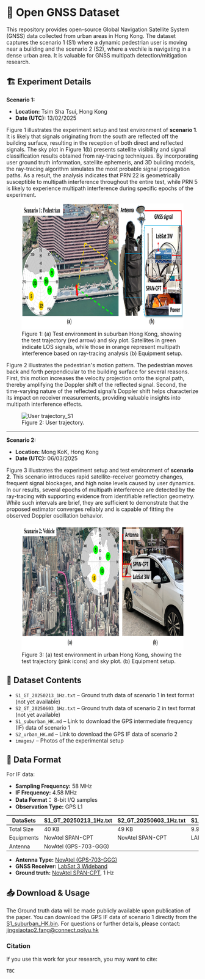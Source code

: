 # 📡 Open GNSS Dataset  

This repository provides open-source Global Navigation Satellite System (GNSS) data collected from urban areas in Hong Kong. The dataset captures the scenario 1 (S1) where a dynamic pedestrian user is moving near a building and the scenario 2 (S2), where a vechile is navigating in a dense urban area. It is valuable for GNSS multipath detection/mitigation research.


## 🏗 Experiment Details
**Scenario 1:**
- **Location:** Tsim Sha Tsui, Hong Kong  
- **Date (UTC):** 13/02/2025

Figure 1 illustrates the experiment setup and test environment of **scenario 1**. It is likely that signals originating from the south are reflected off the building surface, resulting in the reception of both direct and reflected signals. The sky plot in Figure 1(b) presents satellite visibility and signal classification results obtained from ray-tracing techniques. By incorporating user ground truth information, satellite ephemeris, and 3D building models, the ray-tracing algorithm simulates the most probable signal propagation paths. As a result, the analysis indicates that PRN 22 is geometrically susceptible to multipath interference throughout the entire test, while PRN 5 is likely to experience multipath interference during specific epochs of the experiment.
<figure>
  <img src="Images/Environment_S1.jpg" alt="Environment_S1" width="800" height="330">
  <figcaption>Figure 1: (a) Test environment in suburban Hong Kong, showing the test trajectory (red arrow) and sky plot. Satellites in
green indicate LOS signals, while those in orange represent multipath interference based on ray-tracing analysis (b) Equipment setup.</figcaption>
</figure>

Figure 2 illustrates the pedestrian's motion pattern. The pedestrian moves back and forth perpendicular to the building surface for several reasons. First, this motion increases the velocity projection onto the signal path, thereby amplifying the Doppler shift of the reflected signal. Second, the time-varying nature of the reflected signal’s Doppler shift helps characterize its impact on receiver measurements, providing valuable insights into multipath interference effects.
<figure>
  <img src="Images/User trajectory_S1.gif" alt="User trajectory_S1" height="300">
  <figcaption>Figure 2: User trajectory.</figcaption>
</figure>

-----------------------------------------------------------------------------------------------------

**Scenario 2:**
- **Location:** Mong KoK, Hong Kong  
- **Date (UTC):** 06/03/2025

Figure 3 illustrates the experiment setup and test environment of **scenario 2**. This scenario introduces rapid satellite–receiver geometry changes, frequent signal blockages, and high noise levels caused by user dynamics. In our results, several epochs of multipath interference are detected by the ray-tracing with supporting evidence from identifiable reflection geometry. While such intervals are brief, they are sufficient to demonstrate that the proposed estimator converges reliably and is capable of fitting the observed Doppler oscillation behavior.
<figure>
  <img src="Images/Environment_S2.jpg" alt="Environment_S2" width="800" height="330">
  <figcaption>Figure 3: (a) test environment in urban Hong Kong, showing the test trajectory (pink icons) and sky plot. (b) Equipment setup.</figcaption>
</figure>


## 📂 Dataset Contents
- `S1_GT_20250213_1Hz.txt` – Ground truth data of scenario 1 in text format (not yet available)
- `S2_GT_20250603_1Hz.txt` – Ground truth data of scenario 2 in text format (not yet available)
- `S1_suburban_HK.md` – Link to download the GPS intermediate frequency (IF) data of scenario 1
- `S2_urban_HK.md` – Link to download the GPS IF data of scenario 2
- `images/` – Photos of the experimental setup

## 📑 Data Format
For IF data:
- **Sampling Frequency:** 58 MHz
- **IF Frequency:** 4.58 MHz
- **Data Format：** 8-bit I/Q samples
- **Observation Type:** GPS L1

| DataSets    | S1_GT_20250213_1Hz.txt       | S2_GT_20250603_1Hz.txt | S1_suburban_HK.bin | S2_urban_HK.bin|
|-------------|------------------------------|------------------------|--------------------|----------------|
| Total Size  | 40 KB                        |      49 KB             |        9.9GB       |       11 G     |
| Equipments  | NovAtel SPAN-CPT             | NovAtel SPAN-CPT       |   LABSAT 3W        | LABSAT 3W      |
| Antenna     | NovAtel (GPS-703-GGG)                                                                       | 

- **Antenna Type:** [NovAtel (GPS-703-GGG)](https://novatel.com/support/previous-generation-products-drop-down/previous-generation-products/gps-703-ggg-antenna)
- **GNSS Receiver:** [LabSat 3 Wideband](https://www.labsat.co.uk/index.php/en/products/labsat-3-wideband)
- **Ground truth:** [NovAtel SPAN-CPT](https://novatel.com/products/gnss-inertial-navigation-systems), 1 Hz


## 📥 Download & Usage  
The Ground truth data will be made publicly available upon publication of the paper.
You can download the GPS IF data of scenario 1 directly from the [S1_suburban_HK.bin](https://www.dropbox.com/scl/fi/o18ejryo123upfvks5s7w/Urban_HK.bin?rlkey=kxjpoz51fv3lzg8lnnrkk2sqe&st=4u7w5bqw&dl=0).
For questions or further details, please contact: [jingxiaotao2.fang@connect.polyu.hk](mailto:jingxiaotao2.fang@connect.polyu.hk)

### **Citation**

If you use this work for your research, you may want to cite:  
```bash
TBC

